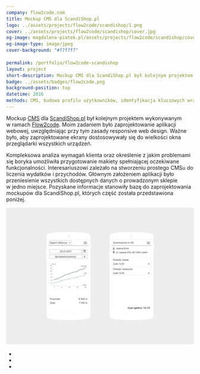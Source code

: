 ```yaml
---
company: flow2code.com
title: Mockup CMS dla ScandiShop.pl
logo: ../assets/projects/flow2code/scandishop/1.png
cover: ../assets/projects/flow2code/scandishop/cover.jpg
og-image: magdalena-piatek.pl/assets/projects/flow2code/scandishop/cover.jpg
og-image-type: image/jpeg
cover-background: "#f7f7f7"

permalink: /portfolio/flow2code-scandishop
layout: project
short-description: Mockup CMS dla ScandiShop.pl był kolejnym projektem wykonywanym w ramach Flow2code
badge: ../assets/badges/flow2code.png
background-position: top
datetime: 2016
methods: CMS, budowa profilu użytkowników, identyfikacja kluczowych wrażeń, prototypowanie, strukturyzacja, projektowanie hierarchii, wartościowanie, porządek elementów
---
```


Mockup <a target="_blank" href="https://flow2code.com/systems/scandishop/auth/login">CMS</a> dla <a target="_blank" href="https://www.scandishop.pl/">ScandiShop.pl</a> był kolejnym projektem wykonywanym w&nbsp;ramach <a target="_blank" href="https://flow2code.com/">Flow2code</a>. Moim zadaniem było zaprojektowanie aplikacji webowej, uwzględniając przy tym zasady responsive web design. Ważne było, aby zaprojektowane ekrany dostosowywały się do wielkości okna przeglądarki wszystkich urządzeń.

Kompleksowa analiza wymagań klienta oraz określenie z&nbsp;jakim problemami się boryka umożliwiła przygotowanie makiety spełniającej oczekiwane funkcjonalności. Interesariuszowi zależało na stworzeniu prostego CMSu do liczenia wydatków i&nbsp;przychodów. Głównym założeniem aplikacji było przeniesienie wszystkich dostępnych danych o&nbsp;prowadzonym sklepie w&nbsp;jedno miejsce. Pozyskane informacje stanowiły bazę do zaprojektowania mockupów dla ScandiShop.pl, których część została przedstawiona poniżej.

<div class="project-image">
	<img class="item" src="../assets/projects/flow2code/scandishop/0.jpg" href="../assets/projects/flow2code/scandishop/0.jpg" />
</div>
<ul class="gallery">
	<li class="item" href="../assets/projects/flow2code/scandishop/1.jpg" style="background-image: url(../assets/projects/flow2code/scandishop/1.jpg);"></li>
	<li class="item" href="../assets/projects/flow2code/scandishop/2.jpg" style="background-image: url(../assets/projects/flow2code/scandishop/2.jpg);"></li>
	<li class="item" href="../assets/projects/flow2code/scandishop/3.jpg" style="background-image: url(../assets/projects/flow2code/scandishop/3.jpg);"></li>
</ul>

